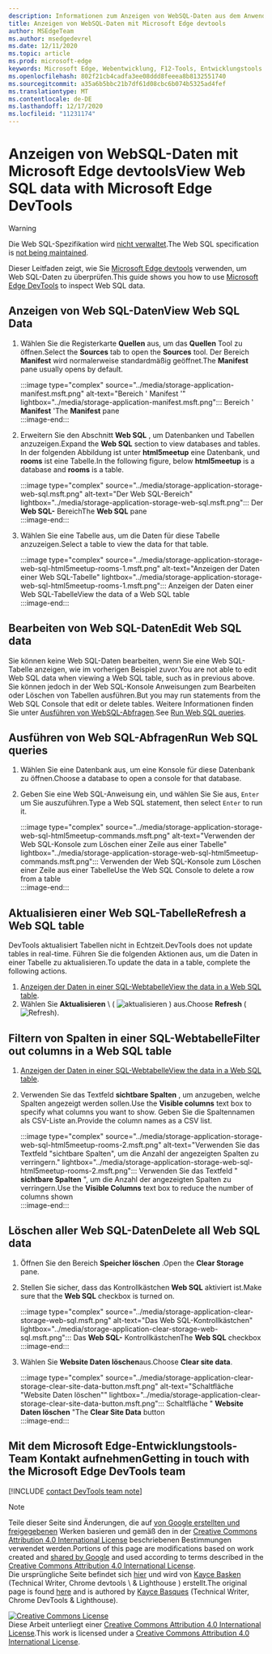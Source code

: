 ```yaml
---
description: Informationen zum Anzeigen von WebSQL-Daten aus dem Anwendungs Panel von Microsoft Edge devtools
title: Anzeigen von WebSQL-Daten mit Microsoft Edge devtools
author: MSEdgeTeam
ms.author: msedgedevrel
ms.date: 12/11/2020
ms.topic: article
ms.prod: microsoft-edge
keywords: Microsoft Edge, Webentwicklung, F12-Tools, Entwicklungstools
ms.openlocfilehash: 802f21cb4cadfa3ee08ddd8feeea8b8132551740
ms.sourcegitcommit: a35a6b5bbc21b7df61d08cbc6b074b5325ad4fef
ms.translationtype: MT
ms.contentlocale: de-DE
ms.lasthandoff: 12/17/2020
ms.locfileid: "11231174"
---
```

<!-- Copyright Kayce Basques 

   Licensed under the Apache License, Version 2.0 (the "License");
   you may not use this file except in compliance with the License.
   You may obtain a copy of the License at

       https://www.apache.org/licenses/LICENSE-2.0

   Unless required by applicable law or agreed to in writing, software
   distributed under the License is distributed on an "AS IS" BASIS,
   WITHOUT WARRANTIES OR CONDITIONS OF ANY KIND, either express or implied.
   See the License for the specific language governing permissions and
   limitations under the License.  -->

# <span data-ttu-id="e154e-104">Anzeigen von WebSQL-Daten mit Microsoft Edge devtools</span><span class="sxs-lookup"><span data-stu-id="e154e-104">View Web SQL data with Microsoft Edge DevTools</span></span>  

> [!WARNING]
> <span data-ttu-id="e154e-105">Die Web SQL-Spezifikation wird [nicht verwaltet][W3CWebSQLStatus].</span><span class="sxs-lookup"><span data-stu-id="e154e-105">The Web SQL specification is [not being maintained][W3CWebSQLStatus].</span></span>  

<span data-ttu-id="e154e-106">Dieser Leitfaden zeigt, wie Sie [Microsoft Edge devtools][MicrosoftEdgeDevTools] verwenden, um Web SQL-Daten zu überprüfen.</span><span class="sxs-lookup"><span data-stu-id="e154e-106">This guide shows you how to use [Microsoft Edge DevTools][MicrosoftEdgeDevTools] to inspect Web SQL data.</span></span>  

## <span data-ttu-id="e154e-107">Anzeigen von Web SQL-Daten</span><span class="sxs-lookup"><span data-stu-id="e154e-107">View Web SQL Data</span></span>  

1.  <span data-ttu-id="e154e-108">Wählen Sie die Registerkarte **Quellen** aus, um das **Quellen** Tool zu öffnen.</span><span class="sxs-lookup"><span data-stu-id="e154e-108">Select the **Sources** tab to open the **Sources** tool.</span></span>  <span data-ttu-id="e154e-109">Der Bereich **Manifest** wird normalerweise standardmäßig geöffnet.</span><span class="sxs-lookup"><span data-stu-id="e154e-109">The **Manifest** pane usually opens by default.</span></span>  
    
    :::image type="complex" source="../media/storage-application-manifest.msft.png" alt-text="Bereich ' Manifest '" lightbox="../media/storage-application-manifest.msft.png":::
       <span data-ttu-id="e154e-111">Bereich ' **Manifest** '</span><span class="sxs-lookup"><span data-stu-id="e154e-111">The **Manifest** pane</span></span>  
    :::image-end:::  
    
1.  <span data-ttu-id="e154e-112">Erweitern Sie den Abschnitt **Web SQL** , um Datenbanken und Tabellen anzuzeigen.</span><span class="sxs-lookup"><span data-stu-id="e154e-112">Expand the **Web SQL** section to view databases and tables.</span></span>  <span data-ttu-id="e154e-113">In der folgenden Abbildung ist unter **html5meetup** eine Datenbank, und **rooms** ist eine Tabelle.</span><span class="sxs-lookup"><span data-stu-id="e154e-113">In the following figure, below **html5meetup** is a database and **rooms** is a table.</span></span>  
    
    :::image type="complex" source="../media/storage-application-storage-web-sql.msft.png" alt-text="Der Web SQL-Bereich" lightbox="../media/storage-application-storage-web-sql.msft.png":::
       <span data-ttu-id="e154e-115">Der **Web SQL-** Bereich</span><span class="sxs-lookup"><span data-stu-id="e154e-115">The **Web SQL** pane</span></span>  
    :::image-end:::  
    
1.  <span data-ttu-id="e154e-116">Wählen Sie eine Tabelle aus, um die Daten für diese Tabelle anzuzeigen.</span><span class="sxs-lookup"><span data-stu-id="e154e-116">Select a table to view the data for that table.</span></span>  
    
    :::image type="complex" source="../media/storage-application-storage-web-sql-html5meetup-rooms-1.msft.png" alt-text="Anzeigen der Daten einer Web SQL-Tabelle" lightbox="../media/storage-application-storage-web-sql-html5meetup-rooms-1.msft.png":::
       <span data-ttu-id="e154e-118">Anzeigen der Daten einer Web SQL-Tabelle</span><span class="sxs-lookup"><span data-stu-id="e154e-118">View the data of a Web SQL table</span></span>  
    :::image-end:::  
    
## <span data-ttu-id="e154e-119">Bearbeiten von Web SQL-Daten</span><span class="sxs-lookup"><span data-stu-id="e154e-119">Edit Web SQL data</span></span>  

<span data-ttu-id="e154e-120">Sie können keine Web SQL-Daten bearbeiten, wenn Sie eine Web SQL-Tabelle anzeigen, wie im vorherigen Beispiel zuvor.</span><span class="sxs-lookup"><span data-stu-id="e154e-120">You are not able to edit Web SQL data when viewing a Web SQL table, such as in previous above.</span></span>  <span data-ttu-id="e154e-121">Sie können jedoch in der Web SQL-Konsole Anweisungen zum Bearbeiten oder Löschen von Tabellen ausführen.</span><span class="sxs-lookup"><span data-stu-id="e154e-121">But you may run statements from the Web SQL Console that edit or delete tables.</span></span>  <span data-ttu-id="e154e-122">Weitere Informationen finden Sie unter [Ausführen von WebSQL-Abfragen](#run-web-sql-queries).</span><span class="sxs-lookup"><span data-stu-id="e154e-122">See [Run Web SQL queries](#run-web-sql-queries).</span></span>  

## <span data-ttu-id="e154e-123">Ausführen von Web SQL-Abfragen</span><span class="sxs-lookup"><span data-stu-id="e154e-123">Run Web SQL queries</span></span>  

1.  <span data-ttu-id="e154e-124">Wählen Sie eine Datenbank aus, um eine Konsole für diese Datenbank zu öffnen.</span><span class="sxs-lookup"><span data-stu-id="e154e-124">Choose a database to open a console for that database.</span></span>  
1.  <span data-ttu-id="e154e-125">Geben Sie eine Web SQL-Anweisung ein, und wählen Sie Sie aus, `Enter` um Sie auszuführen.</span><span class="sxs-lookup"><span data-stu-id="e154e-125">Type a Web SQL statement, then select `Enter` to run it.</span></span>  
    
    :::image type="complex" source="../media/storage-application-storage-web-sql-html5meetup-commands.msft.png" alt-text="Verwenden der Web SQL-Konsole zum Löschen einer Zeile aus einer Tabelle" lightbox="../media/storage-application-storage-web-sql-html5meetup-commands.msft.png":::
       <span data-ttu-id="e154e-127">Verwenden der Web SQL-Konsole zum Löschen einer Zeile aus einer Tabelle</span><span class="sxs-lookup"><span data-stu-id="e154e-127">Use the Web SQL Console to delete a row from a table</span></span>  
    :::image-end:::  
    
## <span data-ttu-id="e154e-128">Aktualisieren einer Web SQL-Tabelle</span><span class="sxs-lookup"><span data-stu-id="e154e-128">Refresh a Web SQL table</span></span>  

<span data-ttu-id="e154e-129">DevTools aktualisiert Tabellen nicht in Echtzeit.</span><span class="sxs-lookup"><span data-stu-id="e154e-129">DevTools does not update tables in real-time.</span></span>  <span data-ttu-id="e154e-130">Führen Sie die folgenden Aktionen aus, um die Daten in einer Tabelle zu aktualisieren.</span><span class="sxs-lookup"><span data-stu-id="e154e-130">To update the data in a table, complete the following actions.</span></span>  

1.  <span data-ttu-id="e154e-131">[Anzeigen der Daten in einer SQL-Webtabelle](#view-web-sql-data)</span><span class="sxs-lookup"><span data-stu-id="e154e-131">[View the data in a Web SQL table](#view-web-sql-data).</span></span>  
1.  <span data-ttu-id="e154e-132">Wählen Sie **Aktualisieren** \ ( ![ aktualisieren ][ImageRefreshIcon] \) aus.</span><span class="sxs-lookup"><span data-stu-id="e154e-132">Choose **Refresh** \(![Refresh][ImageRefreshIcon]\).</span></span>  
    
## <span data-ttu-id="e154e-133">Filtern von Spalten in einer SQL-Webtabelle</span><span class="sxs-lookup"><span data-stu-id="e154e-133">Filter out columns in a Web SQL table</span></span>  

1.  <span data-ttu-id="e154e-134">[Anzeigen der Daten in einer SQL-Webtabelle](#view-web-sql-data)</span><span class="sxs-lookup"><span data-stu-id="e154e-134">[View the data in a Web SQL table](#view-web-sql-data).</span></span>  
1.  <span data-ttu-id="e154e-135">Verwenden Sie das Textfeld **sichtbare Spalten** , um anzugeben, welche Spalten angezeigt werden sollen.</span><span class="sxs-lookup"><span data-stu-id="e154e-135">Use the **Visible columns** text box to specify what columns you want to show.</span></span>  <span data-ttu-id="e154e-136">Geben Sie die Spaltennamen als CSV-Liste an.</span><span class="sxs-lookup"><span data-stu-id="e154e-136">Provide the column names as a CSV list.</span></span>  
    
    :::image type="complex" source="../media/storage-application-storage-web-sql-html5meetup-rooms-2.msft.png" alt-text="Verwenden Sie das Textfeld "sichtbare Spalten", um die Anzahl der angezeigten Spalten zu verringern." lightbox="../media/storage-application-storage-web-sql-html5meetup-rooms-2.msft.png":::
       <span data-ttu-id="e154e-138">Verwenden Sie das Textfeld " **sichtbare Spalten** ", um die Anzahl der angezeigten Spalten zu verringern.</span><span class="sxs-lookup"><span data-stu-id="e154e-138">Use the **Visible Columns** text box to reduce the number of columns shown</span></span>  
    :::image-end:::  
    
## <span data-ttu-id="e154e-139">Löschen aller Web SQL-Daten</span><span class="sxs-lookup"><span data-stu-id="e154e-139">Delete all Web SQL data</span></span>  

1.  <span data-ttu-id="e154e-140">Öffnen Sie den Bereich **Speicher löschen** .</span><span class="sxs-lookup"><span data-stu-id="e154e-140">Open the **Clear Storage** pane.</span></span>  
1.  <span data-ttu-id="e154e-141">Stellen Sie sicher, dass das Kontrollkästchen **Web SQL** aktiviert ist.</span><span class="sxs-lookup"><span data-stu-id="e154e-141">Make sure that the **Web SQL** checkbox is turned on.</span></span>  
    
    :::image type="complex" source="../media/storage-application-clear-storage-web-sql.msft.png" alt-text="Das Web SQL-Kontrollkästchen" lightbox="../media/storage-application-clear-storage-web-sql.msft.png":::
       <span data-ttu-id="e154e-143">Das **Web SQL-** Kontrollkästchen</span><span class="sxs-lookup"><span data-stu-id="e154e-143">The **Web SQL** checkbox</span></span>  
    :::image-end:::  
    
1.  <span data-ttu-id="e154e-144">Wählen Sie **Website Daten löschen**aus.</span><span class="sxs-lookup"><span data-stu-id="e154e-144">Choose **Clear site data**.</span></span>  
    
    :::image type="complex" source="../media/storage-application-clear-storage-clear-site-data-button.msft.png" alt-text="Schaltfläche "Website Daten löschen"" lightbox="../media/storage-application-clear-storage-clear-site-data-button.msft.png":::
       <span data-ttu-id="e154e-146">Schaltfläche " **Website Daten löschen** "</span><span class="sxs-lookup"><span data-stu-id="e154e-146">The **Clear Site Data** button</span></span>  
    :::image-end:::  
    
## <span data-ttu-id="e154e-147">Mit dem Microsoft Edge-Entwicklungstools-Team Kontakt aufnehmen</span><span class="sxs-lookup"><span data-stu-id="e154e-147">Getting in touch with the Microsoft Edge DevTools team</span></span>  

[!INCLUDE [contact DevTools team note](../includes/contact-devtools-team-note.md)]  

<!-- image links -->  

[ImageRefreshIcon]: ../media/refresh-icon.msft.png  

<!-- links -->  

[MicrosoftEdgeDevTools]: ../../devtools-guide-chromium/index.md "Microsoft Edge (Chrom)-Entwickler Tools | Microsoft docs"  

[W3CWebSQLStatus]: https://w3.org/TR/webdatabase/#status-of-this-document "Web SQL-Datenbank | W3C"  

> [!NOTE]
> <span data-ttu-id="e154e-150">Teile dieser Seite sind Änderungen, die auf [von Google erstellten und freigegebenen][GoogleSitePolicies] Werken basieren und gemäß den in der [Creative Commons Attribution 4.0 International License][CCA4IL] beschriebenen Bestimmungen verwendet werden.</span><span class="sxs-lookup"><span data-stu-id="e154e-150">Portions of this page are modifications based on work created and [shared by Google][GoogleSitePolicies] and used according to terms described in the [Creative Commons Attribution 4.0 International License][CCA4IL].</span></span>  
> <span data-ttu-id="e154e-151">Die ursprüngliche Seite befindet sich [hier](https://developers.google.com/web/tools/chrome-devtools/storage/websql) und wird von [Kayce Basken][KayceBasques] (Technical Writer, Chrome devtools \ & Lighthouse \) erstellt.</span><span class="sxs-lookup"><span data-stu-id="e154e-151">The original page is found [here](https://developers.google.com/web/tools/chrome-devtools/storage/websql) and is authored by [Kayce Basques][KayceBasques] \(Technical Writer, Chrome DevTools \& Lighthouse\).</span></span>  

[![Creative Commons License][CCby4Image]][CCA4IL]  
<span data-ttu-id="e154e-153">Diese Arbeit unterliegt einer [Creative Commons Attribution 4.0 International License][CCA4IL].</span><span class="sxs-lookup"><span data-stu-id="e154e-153">This work is licensed under a [Creative Commons Attribution 4.0 International License][CCA4IL].</span></span>  

[CCA4IL]: https://creativecommons.org/licenses/by/4.0  
[CCby4Image]: https://i.creativecommons.org/l/by/4.0/88x31.png  
[GoogleSitePolicies]: https://developers.google.com/terms/site-policies  
[KayceBasques]: https://developers.google.com/web/resources/contributors/kaycebasques  
